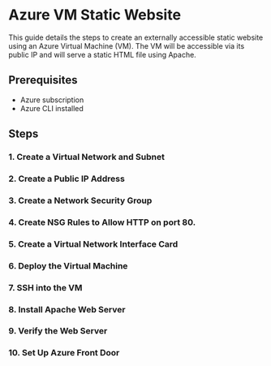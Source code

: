 # Azure VM Static Website

This guide details the steps to create an externally accessible static website using an Azure Virtual Machine (VM). The VM will be accessible via its public IP and will serve a static HTML file using Apache.

## Prerequisites

- Azure subscription
- Azure CLI installed

## Steps

### 1. Create a Virtual Network and Subnet

### 2. Create a Public IP Address 

### 3. Create a Network Security Group 

### 4. Create NSG Rules to Allow HTTP on port 80.

### 5. Create a Virtual Network Interface Card

### 6. Deploy the Virtual Machine

### 7. SSH into the VM 

### 8. Install Apache Web Server

### 9. Verify the Web Server

### 10. Set Up Azure Front Door
